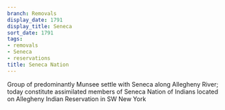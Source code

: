 ```yaml
---
branch: Removals
display_date: 1791
display_title: Seneca
sort_date: 1791
tags:
- removals
- Seneca
- reservations
title: Seneca Nation
---
```


Group of predominantly Munsee settle with Seneca along Allegheny River; today constitute assimilated members of Seneca Nation of Indians located on Allegheny Indian Reservation in SW New York